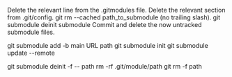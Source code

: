Delete the relevant line from the .gitmodules file.
Delete the relevant section from .git/config.
git rm --cached path_to_submodule (no trailing slash).
git submodule deinit submodule
Commit and delete the now untracked submodule files.

git submodule add -b main URL path
git submodule init
git submodule update --remote

git submodule deinit -f -- path
rm -rf .git/module/path
git rm -f path

